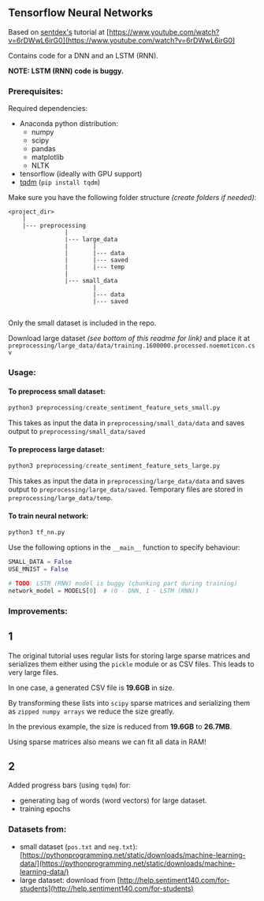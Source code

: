 ## Tensorflow Neural Networks

Based on [sentdex's](https://www.youtube.com/channel/UCfzlCWGWYyIQ0aLC5w48gBQ)
tutorial at [https://www.youtube.com/watch?v=6rDWwL6irG0](https://www.youtube.com/watch?v=6rDWwL6irG0)

Contains code for a DNN and an LSTM (RNN).

__NOTE: LSTM (RNN) code is buggy.__

### Prerequisites:
Required dependencies:
- Anaconda python distribution:
    - numpy
    - scipy
    - pandas
    - matplotlib
    - NLTK
- tensorflow (ideally with GPU support)
- [tqdm](https://github.com/tqdm/tqdm) (`pip install tqdm`)

Make sure you have the following folder structure _(create folders if needed)_:
```
<project_dir>
    |
    |--- preprocessing
                |
                |--- large_data
                |       |
                |       |--- data
                |       |--- saved
                |       |--- temp
                |
                |--- small_data
                        |
                        |--- data
                        |--- saved
     
```

Only the small dataset is included in the repo.

Download large dataset _(see bottom of this readme for link)_ and place it at
`preprocessing/large_data/data/training.1600000.processed.noemoticon.csv`

### Usage:

#### To preprocess small dataset:
```python
python3 preprocessing/create_sentiment_feature_sets_small.py
```
This takes as input the data in `preprocessing/small_data/data` and saves output
to `preprocessing/small_data/saved`

#### To preprocess large dataset:
```python
python3 preprocessing/create_sentiment_feature_sets_large.py
```
This takes as input the data in `preprocessing/large_data/data` and saves output
to `preprocessing/large_data/saved`. Temporary files are stored in `preprocessing/large_data/temp`.

#### To train neural network:
```python
python3 tf_nn.py
```
Use the following options in the `__main__` function to specify behaviour:
```python
SMALL_DATA = False
USE_MNIST = False

# TODO: LSTM (RNN) model is buggy (chunking part during training)
network_model = MODELS[0]  # (0 - DNN, 1 - LSTM (RNN))
```

### Improvements:

1
---
The original tutorial uses regular lists for storing large sparse matrices and
serializes them either using the `pickle` module or as CSV files. This leads to very large files.

In one case, a generated CSV file is __19.6GB__ in size.

By transforming these lists into `scipy` sparse matrices and serializing them
as `zipped numpy arrays` we reduce the size greatly.

In the previous example, the size is reduced from __19.6GB__ to __26.7MB__.

Using sparse matrices also means we can fit all data in RAM!

2
---
Added progress bars (using `tqdm`) for:
- generating bag of words (word vectors) for large dataset.
- training epochs




### Datasets from:
- small dataset (`pos.txt` and `neg.txt`):
[https://pythonprogramming.net/static/downloads/machine-learning-data/](https://pythonprogramming.net/static/downloads/machine-learning-data/)
- large dataset: download from [http://help.sentiment140.com/for-students](http://help.sentiment140.com/for-students)


